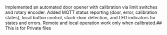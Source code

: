 Implemented an automated door opener with calibration via limit switches and rotary encoder. Added MQTT status reporting (door, error, calibration states), local button control, stuck-door detection, and LED indicators for states and errors. Remote and local operation work only when calibrated.## This is for Private files
